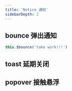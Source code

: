```yaml
---
title: 'Notice 通知'
sidebarDepth: 2
---
```


## bounce 弹出通知
```js
this.$bounce('take work!!!')
```

## toast 延期关闭

## popover 接触悬浮